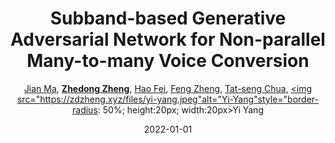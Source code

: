 ---
title: "Subband-based Generative Adversarial Network for Non-parallel Many-to-many Voice Conversion"
collection: publications
permalink: /publication/Subband-2022
date: 2022-01-01
doi: 
keywords: 
venue: 'arXiv:2207.06057'
author: '<a href="https://zdzheng.xyz/authors/Jian-Ma" class="author">Jian Ma</a>, <strong><a href="https://zdzheng.xyz/authors/Zhedong-Zheng" class="author">Zhedong Zheng</a></strong>, <a href="https://zdzheng.xyz/authors/Hao-Fei" class="author">Hao Fei</a>, <a href="https://zdzheng.xyz/authors/Feng-Zheng" class="author">Feng Zheng</a>, <a href="https://zdzheng.xyz/authors/Tat-seng-Chua" class="author">Tat-seng Chua</a>, <a href="https://zdzheng.xyz/authors/Yi-Yang" class="author"> <img src="https://zdzheng.xyz/files/yi-yang.jpeg"alt="Yi-Yang"style="border-radius: 50%; height:20px; width:20px>Yi Yang</a>'
sqlauthor: 'Jian Ma, Zhedong Zheng, Hao Fei, Feng Zheng, Tat seng Chua, Yi Yang, '
citation: ' Jian Ma,  Zhedong Zheng,  Hao Fei,  Feng Zheng,  Tat-seng Chua,  Yi Yang, &quot;Subband-based Generative Adversarial Network for Non-parallel Many-to-many Voice Conversion.&quot; arXiv:2207.06057, 2022.'
pub_year: '2022'
bib: >
    @inproceedings{ma2022subband,<br>author = "Ma, Jian and Zheng, Zhedong and Fei, Hao and Zheng, Feng and Chua, Tat-seng and Yang, Yi",<br>title = "Subband-based Generative Adversarial Network for Non-parallel Many-to-many Voice Conversion",<br>booktitle = "arXiv:2207.06057",<br>year = "2022"
    }

---